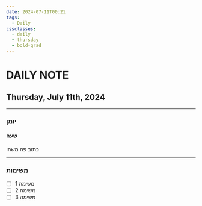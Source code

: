 ```yaml
---
date: 2024-07-11T00:21
tags:
  - Daily
cssclasses:
  - daily
  - thursday
  - bold-grad
---
```

# DAILY NOTE
## Thursday, July 11th, 2024
***
### יומן
#### שעה
כתוב פה משהו
***
### משימות
- [ ] משימה 1
- [ ] משימה 2
- [ ] משימה 3